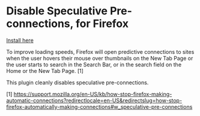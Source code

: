 Disable Speculative Pre-connections, for Firefox
========================

[Install here](https://addons.mozilla.org/en-US/firefox/addon/disable-speculative-pre-connec/)

To improve loading speeds, Firefox will open predictive connections to sites when the user hovers their mouse over thumbnails on the New Tab Page or the user starts to search in the Search Bar, or in the search field on the Home or the New Tab Page. [1]

This plugin cleanly disables speculative pre-connections.

[1] https://support.mozilla.org/en-US/kb/how-stop-firefox-making-automatic-connections?redirectlocale=en-US&redirectslug=how-stop-firefox-automatically-making-connections#w_speculative-pre-connections
